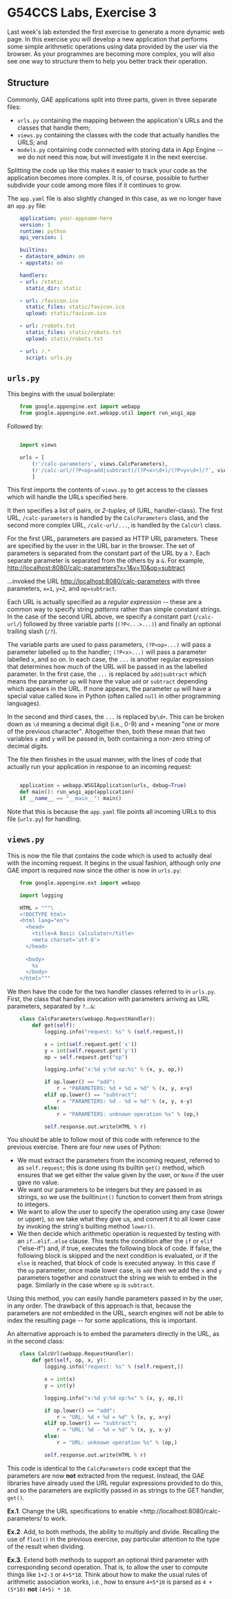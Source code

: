 G54CCS Labs, Exercise 3
=======================

Last week's lab extended the first exercise to generate a more dynamic
web page.  In this exercise you will develop a new application that
performs some simple arithmetic operations using data provided by the
user via the browser.  As your programmes are becoming more complex,
you will also see one way to structure them to help you better track
their operation.
  
  
Structure
---------

Commonly, GAE applications split into three parts, given in three
separate files: 

+ `urls.py` containing the mapping between the application's URLs and
  the classes that handle them;
+ `views.py` containing the classes with the code that actually
  handles the URLS; and
+ `models.py` containing code connected with storing data in App
  Engine -- we do not need this now, but will investigate it in the
  next exercise. 
  
Splitting the code up like this makes it easier to track your code as
the application becomes more complex.  It is, of course, possible to
further subdivide your code among more files if it continues to grow.

The `app.yaml` file is also slightly changed in this case, as we no
longer have an `app.py` file:

```yaml
    application: your-appname-here
    version: 1
    runtime: python
    api_version: 1

    builtins:
    - datastore_admin: on
    - appstats: on

    handlers:
    - url: /static
      static_dir: static

    - url: /favicon.ico
      static_files: static/favicon.ico
      upload: static/favicon.ico

    - url: /robots.txt
      static_files: static/robots.txt
      upload: static/robots.txt

    - url: /.*
      script: urls.py
```


`urls.py`
---------

This begins with the usual boilerplate:

```python
    from google.appengine.ext import webapp
    from google.appengine.ext.webapp.util import run_wsgi_app
```

Followed by:

```python

    import views

    urls = [
        (r'/calc-parameters', views.CalcParameters),
        (r'/calc-url/(?P<op>add|subtract)/(?P<x>\d+)/(?P<y>\d+)/?', views.CalcUrl), 
        ]
```

This first imports the contents of `views.py` to get access to the
classes which will handle the URLs specified here.

It then specifies a list of pairs, or _2-tuples_, of (URL,
handler-class).  The first URL, `/calc-parameters` is handled by the
`CalcParameters` class, and the second more complex URL,
`/calc-url/...`, is handled by the `CalcUrl` class. 

For the first URL, parameters are passed as HTTP URL parameters.
These are specified by the user in the URL bar in the browser.  The
set of parameters is separated from the constant part of the URL by a
`?`.  Each separate parameter is separated from the others by a `&`.  For
example, <http://localhost:8080/calc-parameters?x=1&y=10&op=subtract>
    
...invoked the URL <http://localhost:8080/calc-parameters> with three
parameters, `x=1`, `y=2`, and `op=subtract`.

Each URL is actually specified as a _regular expression_ -- these are
a common way to specify string _patterns_ rather than simple constant
strings.  In the case of the second URL above, we specify a constant
part (`/calc-url/`) followed by three variable parts (`(?P<...>...)`)
and finally an optional trailing slash (`/?`).  

The variable parts are used to pass parameters, `(?P<op>...)` will pass
a parameter labelled `op` to the handler; `(?P<x>...)` will pass a
parameter labelled `x`, and so on.  In each case, the `...` is another
regular expression that determines how much of the URL will be passed
in as the labelled parameter.  In the first case, the `...` is
replaced by `add|subtract` which means the parameter `op` will have
the value `add` or `subtract` depending which appears in the URL.  If
none appears, the parameter `op` will have a special value called
`None` in Python (often called `null` in other programming languages).

In the second and third cases, the `...` is replaced by`\d+`.  This
can be broken down as `\d` meaning a decimal digit (i.e., 0-9) and `+`
meaning "one or more of the previous character".  Altogether then,
both these mean that two variables `x` and `y` will be passed in, both
containing a non-zero string of decimal digits. 

The file then finishes in the usual manner, with the lines of code
that actually run your application in response to an incoming
request:

```python

    application = webapp.WSGIApplication(urls, debug=True)
    def main(): run_wsgi_app(application) 
    if __name__ == "__main__": main()
```

Note that this is because the `app.yaml` file points all incoming URLs
to this file (`urls.py`) for handling.

`views.py`
----------

This is now the file that contains the code which is used to actually
deal with the incoming request.  It begins in the usual fashion,
although only _one_ GAE import is required now since the other is now
in `urls.py`:

```python
    from google.appengine.ext import webapp

    import logging

    HTML = """\
    <!DOCTYPE html>
    <html lang="en">
      <head>
        <title>A Basic Calculator</title>
        <meta charset='utf-8'>
      </head>
    
      <body>
        %s
      </body>
    </html>"""        
```

We then have the code for the two handler classes referred to in
`urls.py`.  First, the class that handles invocation with parameters
arriving as URL parameters, separated by `?`...`&`:

```python
    class CalcParameters(webapp.RequestHandler):
        def get(self):
            logging.info("request: %s" % (self.request,))

            x = int(self.request.get('x'))
            y = int(self.request.get('y'))
            op = self.request.get("op")

            logging.info("x:%d y:%d op:%s" % (x, y, op,))

            if op.lower() == "add":
                r = "PARAMETERS: %d + %d = %d" % (x, y, x+y)
            elif op.lower() == "subtract":
                r = "PARAMETERS: %d - %d = %d" % (x, y, x-y)
            else:
                r = "PARAMETERS: unknown operation %s" % (op,)

            self.response.out.write(HTML % r)
```

You should be able to follow most of this code with reference to the
previous exercise.  There are four new uses of Python:

+ We must extract the parameters from the incoming request, referred
  to as `self.request`; this is done using its builtin `get()`
  method, which ensures that we get either the value given by the
  user, or `None` if the user gave no value.
+ We want our parameters to be integers but they are passed in as
  strings, so we use the builtin`int()` function to convert them from
  strings to integers. 
+ We want to allow the user to specify the operation using any case
  (lower or upper), so we take what they give us, and convert it to
  all lower case by invoking the string's builting method `lower()`.
+ We then decide which arithmetic operation is requested by testing
  with an `if`...`elif`...`else` clause.  This tests the condition
  after the `if` or `elif` ("else-if") and, if true, executes the
  following block of code.  If false, the following block is skipped
  and the next condition is evaluated, or if the `else` is reached,
  that block of code is executed anyway.  In this case if the `op`
  parameter, once made lower case, is `add` then we add the `x` and
  `y` parameters together and construct the string we wish to embed in
  the page.  Similarly in the case where `op` is `subtract`. 
  
Using this method, you can easily handle parameters passed in by the
user, in any order.  The drawback of this approach is that, because
the parameters are not embedded in the URL, search engines will not be
able to index the resulting page -- for some applications, this is
important.

An alternative approach is to embed the parameters directly in the
URL, as in the second class:

```python
    class CalcUrl(webapp.RequestHandler):
        def get(self, op, x, y):
            logging.info("request: %s" % (self.request,))

            x = int(x)
            y = int(y)

            logging.info("x:%d y:%d op:%s" % (x, y, op,))

            if op.lower() == "add":
                r = "URL: %d + %d = %d" % (x, y, x+y)
            elif op.lower() == "subtract":
                r = "URL: %d - %d = %d" % (x, y, x-y)
            else:
                r = "URL: unknown operation %s" % (op,)

            self.response.out.write(HTML % r)
```

This code is identical to the `CalcParameters` code except that the
parameters are now **not** extracted from the request.  Instead, the
GAE libraries have already used the URL regular expressions provided
to do this, and so the parameters are explicitly passed in as strings
to the GET handler, `get()`. 

__Ex.1__.  Change the URL specifications to enable
<http://localhost:8080/calc-parameters/ to work.

__Ex.2__.  Add, to both methods, the ability to multiply and divide.
Recalling the use of `float()` in the previous exercise, pay
particular attention to the type of the result when dividing. 

__Ex.3__.  Extend both methods to support an optional third parameter
with corresponding second operation.  That is, to allow the user to
compute things like `1+2-3` or `4+5*10`.  Think about how to make the
usual rules of arithmetic association works, i.e., how to ensure
`4+5*10` is parsed as `4 + (5*10)` **not** `(4+5) * 10`. 
